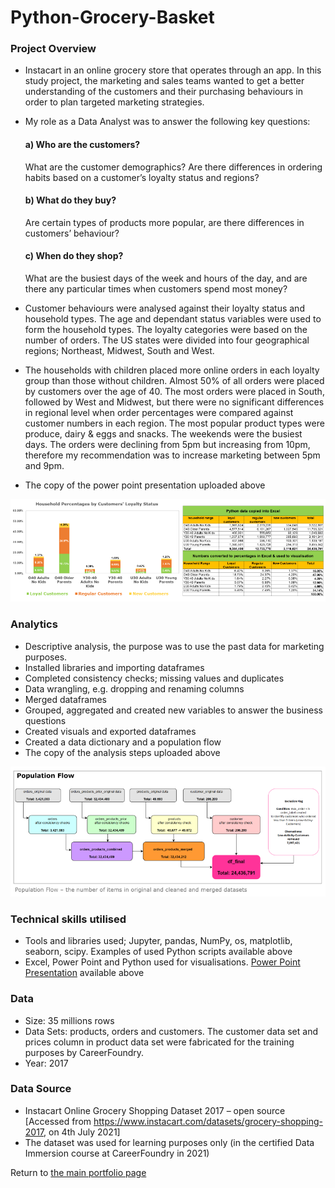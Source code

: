 # Python-Grocery-Basket

### Project Overview
- Instacart in an online grocery store that operates through an app. In this study project, the marketing and sales teams wanted to get a better understanding of the customers and their purchasing behaviours in order to plan targeted marketing strategies. 
- My role as a Data Analyst was to answer the following key questions:
    
    #### a) Who are the customers?
    What are the customer demographics? Are there differences in ordering habits based on a customer’s loyalty status and regions?
     #### b) What do they buy? 
    Are certain types of products more popular, are there differences in customers’ behaviour?
     #### c) When do they shop?
    What are the busiest days of the week and hours of the day, and are there any particular times when customers spend most money?

- Customer behaviours were analysed against their loyalty status and household types. The age and dependant status variables were used to form the household types. The loyalty categories were based on the number of orders. The US states were divided into four geographical regions; Northeast, Midwest, South and West. 

- The households with children placed more online orders in each loyalty group than those without children. Almost 50% of all orders were placed by customers over the age of 40.  The most orders were placed in South, followed by West and Midwest, but there were no significant differences in regional level when order percentages were compared against customer numbers in each region. The most popular product types were produce, dairy & eggs and snacks. The weekends were the busiest days. The orders were declining from 5pm but increasing from 10pm, therefore my recommendation was to increase marketing between 5pm and 9pm.
- The copy of the power point presentation uploaded above

![](https://github.com/Senja-P/Images/blob/main/GitHub_Instacart.png) 

### Analytics
- Descriptive analysis, the purpose was to use the past data for marketing purposes.
- Installed libraries and importing dataframes
- Completed consistency checks; missing values and duplicates
- Data wrangling, e.g. dropping and renaming columns
- Merged dataframes
- Grouped, aggregated and created new variables to answer the business questions
- Created visuals and exported dataframes
- Created a data dictionary and a population flow
- The copy of the analysis steps uploaded above

![](https://github.com/Senja-P/Images/blob/main/GitHub_PopulationFlow..png)

### Technical skills utilised
- Tools and libraries used; Jupyter, pandas, NumPy, os, matplotlib, seaborn, scipy. Examples of used Python scripts available above
- Excel, Power Point and Python used for visualisations. [Power Point Presentation](https://github.com/Senja-P/Python-Grocery-Basket/blob/main/01.%20Instacart%20Presentation%20and%20Analysis%20Steps/Instacart_Presentation_v.2021_08_01.pdf) available above 


### Data
- Size: 35 millions rows 
- Data Sets: products, orders and customers. The customer data set and prices column in product data set were fabricated for the training purposes by CareerFoundry.
- Year: 2017 

### Data Source 
- Instacart Online Grocery Shopping Dataset 2017 – open source [Accessed from https://www.instacart.com/datasets/grocery-shopping-2017, on 4th July 2021] 
- The dataset was used for learning purposes only (in the certified Data Immersion course at CareerFoundry in 2021)

Return to [the main portfolio page](https://github.com/Senja-P)
